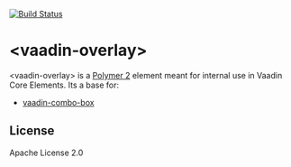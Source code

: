[![Build Status](https://travis-ci.org/vaadin/vaadin-overlay.svg?branch=master)](https://travis-ci.org/vaadin/vaadin-overlay)

# &lt;vaadin-overlay&gt;

&lt;vaadin-overlay&gt; is a [Polymer 2](http://polymer-project.org) element meant for internal use in Vaadin Core Elements. Its a base for:

- [vaadin-combo-box](https://github.com/vaadin/vaadin-combo-box)


## License

Apache License 2.0
